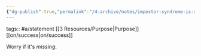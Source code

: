 ```yaml
---
{"dg-publish":true,"permalink":"/4-archive/notes/impostor-syndrome-is-a-sign-of-growth/","dgPassFrontmatter":true}
---
```


tags:: #a/statement [[3 Resources/Purpose\|Purpose]] [[on/success\|on/success]] 

Worry if it's *missing*.